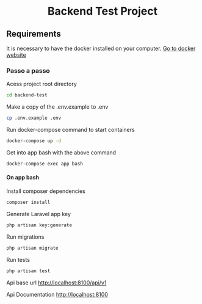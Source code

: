 <h1 align="center">Backend Test Project</h1>


## Requirements
It is necessary to have the docker installed on your computer. [Go to docker website](https://www.docker.com)

### Passo a passo

Acess project root directory 
```sh
cd backend-test
```

Make a copy of the .env.example to .env 
```sh
cp .env.example .env
```

Run docker-compose command to start containers
```sh
docker-compose up -d
```

Get into app bash with the above command
```sh
docker-compose exec app bash
```
#### On app bash 
Install composer dependencies
```sh
composer install
```

Generate Laravel app key
```sh
php artisan key:generate
```

Run migrations
```sh
php artisan migrate 
```

Run tests
```sh
php artisan test 
```

Api base url
[http://localhost:8100/api/v1](http://localhost:8100/api/v1)

Api Documentation
[http://localhost:8100](http://localhost:8100/)
